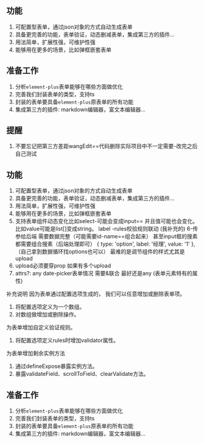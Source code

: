 ## 功能
1. 可配置型表单，通过json对象的方式自动生成表单
2. 具备更完善的功能，表单验证，动态删减表单，集成第三方的插件...
3. 用法简单，扩展性强，可维护性强
4. 能够用在更多的场景，比如弹框嵌套表单

## 准备工作
1. 分析`element-plus`表单能够在哪些方面做优化
2. 完善我们封装表单的类型，支持ts
3. 封装的表单要具备`element-plus`原表单的所有功能
4. 集成第三方的插件: markdown编辑器，富文本编辑器...


## 提醒
1. 不要忘记把第三方差距wangEdit==代码删除实际项目中不一定需要-改完之后自己测试




## 功能
1. 可配置型表单，通过json对象的方式自动生成表单
2. 具备更完善的功能，表单验证，动态删减表单，集成第三方的插件...
3. 用法简单，扩展性强，可维护性强
4. 能够用在更多的场景，比如弹框嵌套表单
5. 支持表单组件动态变化比如select-可能会变成input==
并且值可能也会变化。比如value可能是list[]变成string。
label -rules校验规则联动
(我补充的)
6-传参给后端 需要数据完整（可能需要id-name==组合起来）
甚至input框的搜素都需要组合搜素（后端处理即可）
      {
        type: 'option',
        label: '经理',
        value: '1'
      },
（自己拿到数据循环找options也可以）
最难的是调节组件的样式尤其是 upload
6. upload必须要穿prop 如果有多个upload
7. attrs?: any date-picker表单情况 需要&联合 最好还是any (表单元素特有的属性)
  
补充说明
因为表单通过配置选项生成的，
我们可以任意增加或删除表单项。
1. 将配置选项定义为一个数组。
2. 对数组做增加或删除操作。

为表单增加自定义验证规则。
1. 将配置选项定义rules时增加validator属性。

为表单增加剩余实例方法
1. 通过defineExpose暴露实例方法。
2. 暴露validateField、scrollToField、clearValidate方法。


## 准备工作
1. 分析`element-plus`表单能够在哪些方面做优化
2. 完善我们封装表单的类型，支持ts
3. 封装的表单要具备`element-plus`原表单的所有功能
4. 集成第三方的插件: markdown编辑器，富文本编辑器...


